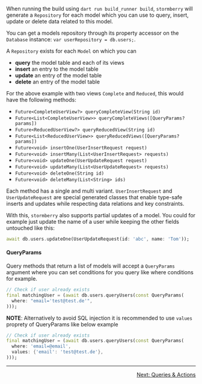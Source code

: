 When running the build using `dart run build_runner build`, `stormberry` will
generate a `Repository` for each model which you can use to query, insert, update or delete data
related to this model.

You can get a models repository through its property accessor on the `Database` instance:
`var userRepository = db.users;`.

A `Repository` exists for each `Model` on which you can

- **query** the model table and each of its views
- **insert** an entry to the model table
- **update** an entry of the model table
- **delete** an entry of the model table

For the above example with two views `Complete` and `Reduced`, this would have the following
methods:

- `Future<CompleteUserView?> queryCompleteView(String id)`
- `Future<List<CompleteUserView>> queryCompleteViews([QueryParams? params])`
- `Future<ReducedUserView?> queryReducedView(String id)`
- `Future<List<ReducedUserView>> queryReducedViews([QueryParams? params])`
- `Future<void> insertOne(UserInsertRequest request)`
- `Future<void> insertMany(List<UserInsertRequest> requests)`
- `Future<void> updateOne(UserUpdateRequest request)`
- `Future<void> updateMany(List<UserUpdateRequest> requests)`
- `Future<void> deleteOne(String id)`
- `Future<void> deleteMany(List<String> ids)`

Each method has a single and multi variant. `UserInsertRequest` and `UserUpdateRequest` are
special generated classes that enable type-safe inserts and updates while respecting data relations
and key constraints.

With this, `stormberry` also supports partial updates of a model. You could for example just update
the name of a user while keeping the other fields untouched like this:

```dart
await db.users.updateOne(UserUpdateRequest(id: 'abc', name: 'Tom'));
```

#### QueryParams

Query methods that return a list of models will accept a `QueryParams` argument 
where you can set conditions for you query like where conditions for example.

```dart
// Check if user already exists
final matchingUser = (await db.users.queryUsers(const QueryParams(
  where: "email='test@test.de'",
)));
```

**NOTE**: Alternatively to avoid SQL injection it is recommended to use `values` proprety of QueryParams like below example

```dart
// Check if user already exists
final matchingUser = (await db.users.queryUsers(const QueryParams(
  where: 'email=@email',
  values: {'email': 'test@test.de'},
)));
```

---

<p align="right"><a href="../topics/Queries%20&%20Actions-topic.html">Next: Queries & Actions</a></p>

